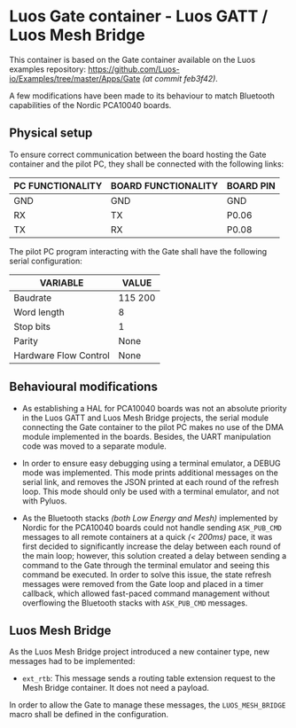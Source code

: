 # Luos Gate container - Luos GATT / Luos Mesh Bridge

This container is based on the Gate container available on the Luos
examples repository:
<https://github.com/Luos-io/Examples/tree/master/Apps/Gate>
_(at commit feb3f42)_.

A few modifications have been made to its behaviour to match Bluetooth
capabilities of the Nordic PCA10040 boards.

## Physical setup

To ensure correct communication between the board hosting the Gate
container and the pilot PC, they shall be connected with the following
links:

| **PC FUNCTIONALITY** | **BOARD FUNCTIONALITY** | **BOARD PIN** |
| -------------------- | ----------------------- | ------------- |
| GND | GND | GND |
| RX | TX | P0.06 |
| TX | RX | P0.08 |

The pilot PC program interacting with the Gate shall have the following
serial configuration:

| **VARIABLE** | **VALUE** |
| ------------ | --------- |
| Baudrate | 115 200 |
| Word length | 8 |
| Stop bits | 1 |
| Parity | None |
| Hardware Flow Control | None |

## Behavioural modifications

* As establishing a HAL for PCA10040 boards was not an absolute priority
in the Luos GATT and Luos Mesh Bridge projects, the serial module
connecting the Gate container to the pilot PC makes no use of the DMA
module implemented in the boards. Besides, the UART manipulation code
was moved to a separate module.

* In order to ensure easy debugging using a terminal emulator, a DEBUG
mode was implemented. This mode prints additional messages on the serial
link, and removes the JSON printed at each round of the refresh loop.
This mode should only be used with a terminal emulator, and not with
Pyluos.

* As the Bluetooth stacks _(both Low Energy and Mesh)_ implemented by
Nordic for the PCA10040 boards could not handle sending `ASK_PUB_CMD`
messages to all remote containers at a quick _(< 200ms)_ pace, it was
first decided to significantly increase the delay between each round of
the main loop; however, this solution created a delay between sending
a command to the Gate through the terminal emulator and seeing this
command be executed. In order to solve this issue, the state refresh
messages were removed from the Gate loop and placed in a timer callback,
which allowed fast-paced command management without overflowing the
Bluetooth stacks with `ASK_PUB_CMD` messages.

## Luos Mesh Bridge

As the Luos Mesh Bridge project introduced a new container type, new
messages had to be implemented:

* `ext_rtb`: This message sends a routing table extension request to the
Mesh Bridge container. It does not need a payload.

In order to allow the Gate to manage these messages, the
`LUOS_MESH_BRIDGE` macro shall be defined in the configuration.
